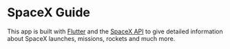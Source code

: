 # SpaceX Guide

This app is built with [Flutter](https://flutter.dev) and the [SpaceX API](https://github.com/r-spacex/SpaceX-API) to give detailed information about SpaceX launches, missions, rockets and much more.
